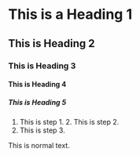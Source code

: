 # This is a Heading 1

## This is Heading 2

### This is Heading 3

#### This is Heading 4

##### This is Heading 5


1. This is step 1.
    2. This is step 2.
1. This is step 3.


This is normal text.

